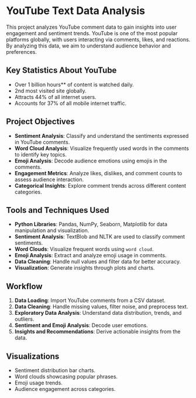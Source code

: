 # YouTube Text Data Analysis

This project analyzes YouTube comment data to gain insights into user engagement and sentiment trends. YouTube is one of the most popular platforms globally, with users interacting via comments, likes, and reactions. By analyzing this data, we aim to understand audience behavior and preferences.

## Key Statistics About YouTube
- Over 1 billion hours** of content is watched daily.
- 2nd most visited site globally.
- Attracts 44% of all internet users.
- Accounts for 37% of all mobile internet traffic.

## Project Objectives
- **Sentiment Analysis**: Classify and understand the sentiments expressed in YouTube comments.
- **Word Cloud Analysis**: Visualize frequently used words in the comments to identify key topics.
- **Emoji Analysis**: Decode audience emotions using emojis in the comments.
- **Engagement Metrics**: Analyze likes, dislikes, and comment counts to assess audience interaction.
- **Categorical Insights**: Explore comment trends across different content categories.

## Tools and Techniques Used
- **Python Libraries**: Pandas, NumPy, Seaborn, Matplotlib for data manipulation and visualization.
- **Sentiment Analysis**: TextBlob and NLTK are used to classify comment sentiments.
- **Word Clouds**: Visualize frequent words using `word cloud`.
- **Emoji Analysis**: Extract and analyze emoji usage in comments.
- **Data Cleaning**: Handle null values and filter data for better accuracy.
- **Visualization**: Generate insights through plots and charts.

## Workflow
1. **Data Loading**: Import YouTube comments from a CSV dataset.
2. **Data Cleaning**: Handle missing values, filter noise, and preprocess text.
3. **Exploratory Data Analysis**: Understand data distribution, trends, and outliers.
4. **Sentiment and Emoji Analysis**: Decode user emotions.
5. **Insights and Recommendations**: Derive actionable insights from the data.

## Visualizations
- Sentiment distribution bar charts.
- Word clouds showcasing popular phrases.
- Emoji usage trends.
- Audience engagement across categories.
